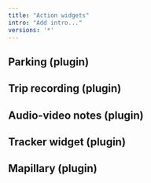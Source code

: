 ```yaml
---
title: "Action widgets"
intro: "Add intro..."
versions: '*'
---
```

## Parking (plugin)
## Trip recording (plugin)
## Audio-video notes (plugin)
## Tracker widget (plugin)
## Mapillary (plugin)
